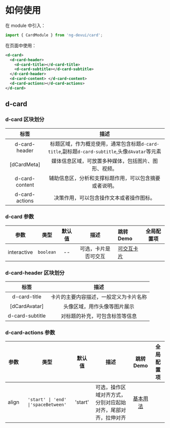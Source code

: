 # 如何使用

在 module 中引入：

```ts
import { CardModule } from 'ng-devui/card';
```

在页面中使用：

```xml
<d-card>
  <d-card-header>
    <d-card-title></d-card-title>
    <d-card-subtitle></d-card-subtitle>
  </d-card-header>
  <d-card-content> </d-card-content>
  <d-card-actions></d-card-actions>
</d-card>
```

## d-card

### d-card 区块划分

|      标签      |                                              描述                                              |
| :------------: | :--------------------------------------------------------------------------------------------: |
| d-card-header  | 标题区域，作为概览使用，通常包含标题`d-card-title`,副标题`d-card-subtitle`,头像`dAvatar`等元素 |
|  [dCardMeta]   |                      媒体信息区域，可放置多种媒体，包括图片、图形、视频。                      |
| d-card-content |                     辅助信息区，分析和支撑标题作用，可以包含摘要或者说明。                     |
| d-card-actions |                            决策作用，可以包含操作文本或者操作图标。                            |

### d-card 参数

|    参数     |   类型    | 默认值 |         描述         | 跳转 Demo                                 | 全局配置项 |
| :---------: | :-------: | :----: | :------------------: | :---------------------------------------- | ---------- |
| interactive | `boolean` |   --   | 可选，卡片是否可交互 | [可交互卡片](demo#card-interactive-usage) |            |

### d-card-header 区块划分

|      标签       |                  描述                  |
| :-------------: | :------------------------------------: |
|  d-card-title   | 卡片的主要内容描述，一般定义为卡片名称 |
|  [dCardAvatar]  |      头像区域，用作头像等图片展示      |
| d-card-subtitle |     对标题的补充，可包含标签等信息     |

### d-card-actions 参数

| 参数  |                类型                 | 默认值  |                             描述                             |          跳转 Demo          | 全局配置项 |
| :---: | :---------------------------------: | :-----: | :----------------------------------------------------------: | :-------------------------: | ---------- |
| align | `'start' \| 'end' \|'spaceBetween'` | 'start' | 可选，操作区域对齐方式，分别对应起始对齐，尾部对齐，拉伸对齐 | [基本用法](demo#card-basic) |
